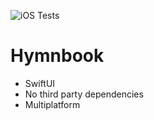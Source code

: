 ![iOS Tests](https://github.com/github/docs/actions/workflows/CI-IOS.yml/badge.svg?branch=main)

# Hymnbook

- SwiftUI
- No third party dependencies
- Multiplatform
